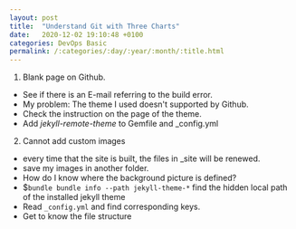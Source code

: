 ```yaml
---
layout: post
title:  "Understand Git with Three Charts"
date:   2020-12-02 19:10:48 +0100
categories: DevOps Basic
permalink: /:categories/:day/:year/:month/:title.html
---
```

1. Blank page on Github.
  - See if there is an E-mail referring to the build error. 
  - My problem: The theme I used doesn't supported by Github.
  - Check the instruction on the page of the theme.
  - Add *jekyll-remote-theme* to Gemfile and _config.yml

2. Cannot add custom images
  - every time that the site is built, the files in _site will be renewed.
  - save my images in another folder.
  - How do I know where the background picture is defined?
  - $`bundle bundle info --path jekyll-theme-*`  find the hidden local path of the installed jekyll theme
  - Read `_config.yml` and find corresponding keys.
  - Get to know the file structure



